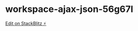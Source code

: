 # workspace-ajax-json-56g67l

[Edit on StackBlitz ⚡️](https://stackblitz.com/edit/workspace-ajax-json-56g67l)